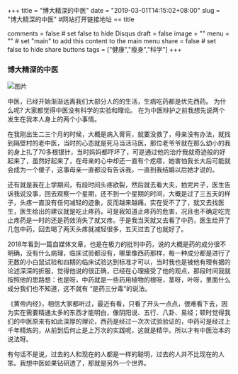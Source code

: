 +++
title = "博大精深的中医"
date = "2019-03-01T14:15:02+08:00"
slug = "博大精深的中医" 	#网站打开链接地址 == title

comments = false       # set false to hide Disqus
draft = false
image = ""
menu = ""		# set "main" to add this content to the main menu
share = false	# set false to hide share buttons
tags = ["健康","瘦身","科学"]
+++


### 博大精深的中医

![图片](/media/2019.03.01-01.jpg)   

中医，已经开始渐渐远离我们大部分人的的生活，生病吃药都是优先西药。
为什么呢? 大家都觉得中医没有科学的实验和理论。
在为中医辩护之前我想先说两个发生在我本人身上的两个小事情。  


在我刚出生二三个月的时候，大概是病入膏肓，就要没救了，母亲没有办法，就找到隔壁村的老中医，当时的心态就是死马当活马医，那位老爷爷就在那么幼小的我的身上扎了70多根银针，当时妈妈都吓坏了，可是通过他的治疗我就奇迹般的好起来了，虽然好起来了，在母亲的心中却还一直有个疙瘩，她害怕我长大后可能就会成为一个傻子，这事母亲一直都没有告诉我，一直到我结婚以后她才说的。  

还有就是我在上学期间，有段时间头疼欲裂，然后就去看大夫，拍完片子，医生告诉我说没事，回去观察一个星期，还不到一个星期的时间，大概是过了三五天的样子，头疼一直没有任何减轻的迹象，反而越来越痛，实在受不了了，就又去找医生，医生给出的建议就是吃止疼药，可是我知道止疼药的危害，况且也不确定吃完止疼药是一时的还是药效消失了就又疼。于是我当天就又去看了中药，医生给开了几包中药，回去喝了两天头疼就减轻很多，五天过去了也就好了。  


2018年看到一篇自媒体文章，也是在极力的批判中药，说的大概是药的成分很不明确，没有什么病理，临床试验都没有，哪里像西药那样，每一种成分都是进行了无数的小白鼠试验和四期的临床试验达到标准才可以，当时我也是被他有理有据的论述深深的折服，觉得他说的很正确，已经在心理接受了他的观点，那段时间我就按照他的思路想：也是呀，中药就是一些药用植物的根呀，茎呀，叶呀，里面什么成分我们也不知道，这不就有 “是药三分毒”的说法。  


《黄帝内经》，相信大家都听过，最近有看，只看了开头一点点，很难看下去，因为实在需要精通太多的东西才能明白，像阴阳说、五行、八卦、易经；顿时觉得我们的中医原来有如此深厚的理论，西药是经过一次次试验验证的，中药可是经过上千年精炼的，从前到后何止是上万次的实践呢，这就是精华。所以才有中医治本的说法呀。



有句话不是说，过去的人和现在的人都是一样的聪明，过去的人并不比现在的人笨。我想中医如果钻研透了，那就是另外一个世界。